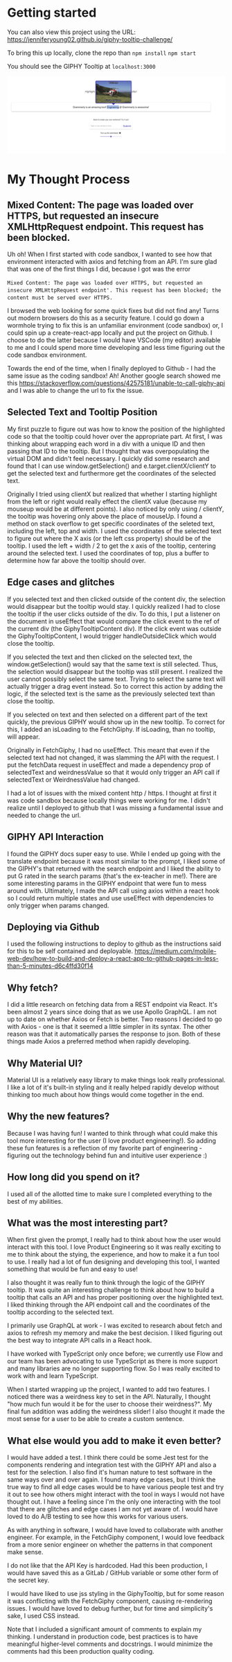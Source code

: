 # Getting started
You can also view this project using the URL: https://jenniferyoung02.github.io/giphy-tooltip-challenge/

To bring this up locally, clone the repo than 
`npm install`
`npm start`

You should see the GIPHY Tooltip at `localhost:3000`

![Example Screenshot](./public/sample_screenshot.png)

# My Thought Process

## Mixed Content: The page was loaded over HTTPS, but requested an insecure XMLHttpRequest endpoint. This request has been blocked.
Uh oh! When I first started with code sandbox, I wanted to see how that environment interacted with axios and fetching from an API. I'm sure glad that was one of the first things I did, because I got was the error 

<code>Mixed Content: The page was loaded over HTTPS, but requested an insecure XMLHttpRequest endpoint'. This request has been blocked; the content must be served over HTTPS.</code>

I browsed the web looking for some quick fixes but did not find any! Turns out modern browsers do this as a security feature. I could go down a wormhole trying to fix this is an unfamiliar environment (code sandbox) or, I could spin up a create-react-app locally and put the project on Github. I choose to do the latter because I would have VSCode (my editor) available to me and I could spend more time developing and less time figuring out the code sandbox environment.

Towards the end of the time, when I finally deployed to Github - I had the same issue as the coding sandbox! Ah! Another google search showed me this https://stackoverflow.com/questions/42575181/unable-to-call-giphy-api and I was able to change the url to fix the issue.

## Selected Text and Tooltip Position

My first puzzle to figure out was how to know the position of the highlighted code so that the tooltip could hover over the appropriate part. At first, I was thinking about wrapping each word in a div with a unique ID and then passing that ID to the tooltip. But I thought that was overpopulating the virtual DOM and didn't feel necessary. I quickly did some research and found that I can use window.getSelection() and e.target.clientX/clientY to get the selected text and furthermore get the coordinates of the selected text.

Originally I tried using clientX but realized that whether I starting highlight from the left or right would really effect the clientX value (because my mouseup would be at different points). I also noticed by only using / clientY, the tooltip was hovering only above the place of mouseUp. I found a method on stack overflow to get specific coordinates of the seleted text, including the left, top and width. I used the coordinates of the selected text to figure out where the X axis (or the left css property) should be of the tooltip. I used the left + width / 2 to get the x axis of the tooltip, centering around the selected text. I used the coordinates of top, plus a buffer to determine how far above the tooltip should over.

## Edge cases and glitches

If you selected text and then clicked outside of the content div, the selection would disappear but the tooltip would stay. I quickly realized I had to close the tooltip if the user clicks outside of the div. To do this, I put a listener on the document in useEffect that would compare the click event to the ref of the current div (the GiphyTooltipContent div). If the click event was outside the GiphyTooltipContent, I would trigger handleOutsideClick which would close the tooltip.

If you selected the text and then clicked on the selected text, the window.getSelection() would say that the same text is still selected. Thus, the selection would disappear but the tooltip was still present. I realized the user cannot possibly select the same text. Trying to select the same text will actually trigger a drag event instead. So to correct this action by adding the logic, if the selected text is the same as the previously selected text than close the tooltip.

If you selected on text and then selected on a different part of the text quickly, the previous GIPHY would show up in the new tooltip. To correct for this, I added an isLoading to the FetchGiphy. If isLoading, than no tooltip, will appear.

Originally in FetchGiphy, I had no useEffect. This meant that even if the selected text had not changed, it was slamming the API with the request. I put the fetchData request in useEffect and made a dependency prop of selectedText and weirdnessValue so that it would only trigger an API call if selectedText or WeirdnessValue had changed.

I had a lot of issues with the mixed content http / https. I thought at first it was code sandbox because locally things were working for me. I didn't realize until I deployed to github that I was missing a fundamental issue and needed to change the url. 

## GIPHY API Interaction

I found the GIPHY docs super easy to use. While I ended up going with the translate endpoint because it was most similar to the prompt, I liked some of the GIPHY's that returned with the search endpoint and I liked the ability to put G rated in the search params (that's the ex-teacher in me!). There are some interesting params in the GIPHY endpoint that were fun to mess around with. Ultimately, I made the API call using axios within a react hook so I could return multiple states and use useEffect with dependencies to only trigger when params changed.

## Deploying via Github 
I used the following instructions to deploy to github as the instructions said for this to be self contained and deployable.
https://medium.com/mobile-web-dev/how-to-build-and-deploy-a-react-app-to-github-pages-in-less-than-5-minutes-d6c4ffd30f14

## Why fetch?

I did a little research on fetching data from a REST endpoint via React. It's been almost 2 years since doing that as we use Apollo GraphQL. I am not up to date on whether Axios or Fetch is better. Two reasons I decided to go with Axios - one is that it seemed a little simpler in its syntax. The other reason was that it automatically parses the response to json. Both of these things made Axios a preferred method when rapidly developing.

## Why Material UI?

Material UI is a relatively easy library to make things look really professional. I like a lot of it's built-in styling and it really helped rapidly develop without thinking too much about how things would come together in the end.

## Why the new features?

Because I was having fun! I wanted to think through what could make this tool more interesting for the user (I love product engineering!). So adding these fun features is a reflection of my favorite part of engineering - figuring out the technology behind fun and intuitive user experience :)

## How long did you spend on it?

I used all of the allotted time to make sure I completed everything to the best of my abilities.

## What was the most interesting part?

When first given the prompt, I really had to think about how the user would interact with this tool. I love Product Engineering so it was really exciting to me to think about the stying, the experience, and how to make it a fun tool to use. I really had a lot of fun designing and developing this tool, I wanted something that would be fun and easy to use!

I also thought it was really fun to think through the logic of the GIPHY tooltip. It was quite an interesting challenge to think about how to build a tooltip that calls an API and has proper positioning over the highlighted text. I liked thinking through the API endpoint call and the coordinates of the tooltip according to the selected text.

I primarily use GraphQL at work - I was excited to research about fetch and axios to refresh my memory and make the best decision. I liked figuring out the best way to integrate API calls in a React hook.

I have worked with TypeScript only once before; we currently use Flow and our team has been advocating to use TypeScript as there is more support and many libraries are no longer supporting flow. So I was really excited to work with and learn TypeScript.

When I started wrapping up the project, I wanted to add two features. I noticed there was a weirdness key to set in the API. Naturally, I thought "how much fun would it be for the user to choose their weirdness?". My final fun addition was adding the weirdness slider! I also thought it made the most sense for a user to be able to create a custom sentence.

## What else would you add to make it even better?

I would have added a test. I think there could be some Jest test for the components rendering and integration test with the GIPHY API and also a test for the selection. I also find it's human nature to test software in the same ways over and over again. I found many edge cases, but I think the true way to find all edge cases would be to have various people test and try it out to see how others might interact with the tool in ways I would not have thought out. I have a feeling since I'm the only one interacting with the tool that there are glitches and edge cases I am not yet aware of. I would have loved to do A/B testing to see how this works for various users.

As with anything in software, I would have loved to collaborate with another engineer. For example, in the FetchGiphy component, I would love feedback from a more senior engineer on whether the patterns in that component make sense.

I do not like that the API Key is hardcoded. Had this been production, I would have saved this as a GitLab / GitHub variable or some other form of the secret key.

I would have liked to use jss styling in the GiphyTooltip, but for some reason it was conflicting with the FetchGiphy component, causing re-rendering issues. I would have loved to debug further, but for time and simplicity's sake, I used CSS instead.

Note that I included a significant amount of comments to explain my thinking. I understand in production code, best practices is to have meaningful higher-level comments and docstrings. I would minimize the comments had this been production quality coding.